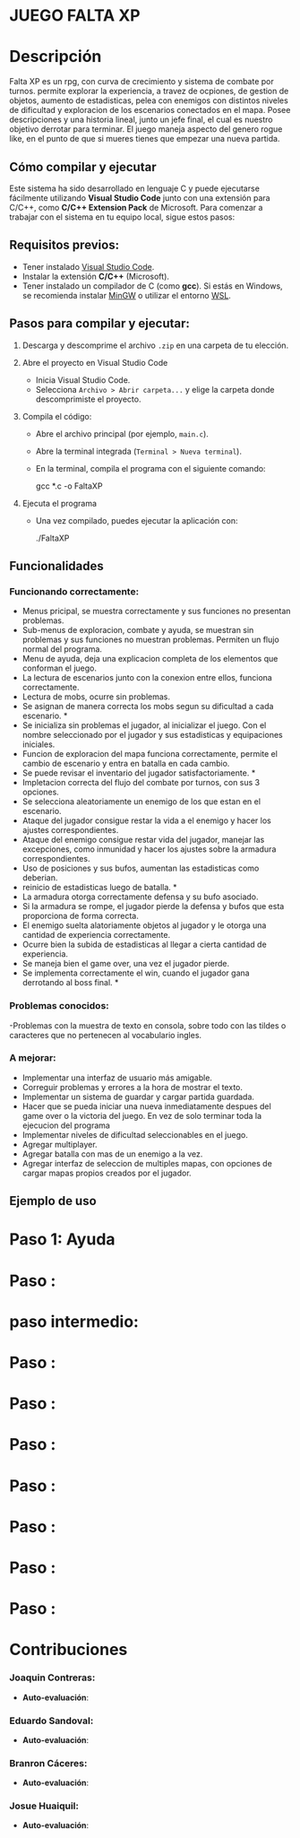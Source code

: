 # JUEGO FALTA XP

# Descripción

Falta XP es un rpg, con curva de crecimiento y sistema de combate por turnos. permite explorar la experiencia, a travez de ocpiones, de gestion de objetos, aumento de estadisticas, pelea con enemigos con distintos niveles de dificultad y exploracion de los escenarios conectados en el mapa. Posee descripciones y una historia lineal, junto un jefe final, el cual es nuestro objetivo derrotar para terminar. El juego maneja aspecto del genero rogue like, en el punto de que si mueres tienes que empezar una nueva partida. 


## Cómo compilar y ejecutar

Este sistema ha sido desarrollado en lenguaje C y puede ejecutarse fácilmente utilizando **Visual Studio Code** junto con una extensión para C/C++, como **C/C++ Extension Pack** de Microsoft. Para comenzar a trabajar con el sistema en tu equipo local, sigue estos pasos:

## Requisitos previos:

- Tener instalado [Visual Studio Code](https://code.visualstudio.com/).
- Instalar la extensión **C/C++** (Microsoft).
- Tener instalado un compilador de C (como **gcc**). Si estás en Windows, se recomienda instalar [MinGW](https://www.mingw-w64.org/) o utilizar el entorno [WSL](https://learn.microsoft.com/en-us/windows/wsl/).

## Pasos para compilar y ejecutar:

1) Descarga y descomprime el archivo `.zip` en una carpeta de tu elección.

2) Abre el proyecto en Visual Studio Code
    - Inicia Visual Studio Code.
    - Selecciona `Archivo > Abrir carpeta...` y elige la carpeta donde descomprimiste el proyecto.

3) Compila el código:
    - Abre el archivo principal (por ejemplo, `main.c`).
    - Abre la terminal integrada (`Terminal > Nueva terminal`).
    - En la terminal, compila el programa con el siguiente comando:
        
        gcc *.c -o FaltaXP
       
        
4) Ejecuta el programa
    - Una vez compilado, puedes ejecutar la aplicación con:
        
        ./FaltaXP
        

## Funcionalidades

### Funcionando correctamente:

- Menus pricipal, se muestra correctamente y sus funciones no presentan problemas.
- Sub-menus de exploracion, combate y ayuda, se muestran sin problemas y sus funciones no muestran problemas. Permiten un flujo normal del programa.
- Menu de ayuda, deja una explicacion completa de los elementos que conforman el juego.
- La lectura de escenarios junto con la conexion entre ellos, funciona correctamente.
- Lectura de mobs, ocurre sin problemas.
- Se asignan de manera correcta los mobs segun su dificultad a cada escenario. *
- Se inicializa sin problemas el jugador, al inicializar el juego. Con el nombre seleccionado por el jugador y sus estadisticas y equipaciones iniciales.
- Funcion de exploracion del mapa funciona correctamente, permite el cambio de escenario y entra en batalla en cada cambio.
- Se puede revisar el inventario del jugador satisfactoriamente. *
- Impletacion correcta del flujo del combate por turnos, con sus 3 opciones.
- Se selecciona aleatoriamente un enemigo de los que estan en el escenario.
- Ataque del jugador consigue restar la vida a el enemigo y hacer los ajustes correspondientes.
- Ataque del enemigo consigue restar vida del jugador, manejar las excepciones, como inmunidad y hacer los ajustes sobre la armadura correspondientes.
- Uso de posiciones y sus bufos, aumentan las estadisticas como deberian.
- reinicio de estadisticas luego de batalla. *
- La armadura otorga correctamente defensa y su bufo asociado.
- Si la armadura se rompe, el jugador pierde la defensa y bufos que esta proporciona de forma correcta.
- El enemigo suelta alatoriamente objetos al jugador y le otorga una cantidad de experiencia correctamente. 
- Ocurre bien la subida de estadisticas al llegar a cierta cantidad de experiencia. 
- Se maneja bien el game over, una vez el jugador pierde.
- Se implementa correctamente el win, cuando el jugador gana derrotando al boss final. * 

### Problemas conocidos:

-Problemas con la muestra de texto en consola, sobre todo con las tildes o caracteres que no pertenecen al vocabulario ingles.


### A mejorar:

- Implementar una interfaz de usuario más amigable.
- Correguir problemas y errores a la hora de mostrar el texto.
- Implementar un sistema de guardar y cargar partida guardada.
- Hacer que se pueda iniciar una nueva inmediatamente despues del game over o la victoria del juego. En vez de solo terminar toda la ejecucion del programa
- Implementar niveles de dificultad seleccionables en el juego.
- Agregar multiplayer.
- Agregar batalla con mas de un enemigo a la vez.
- Agregar interfaz de seleccion de multiples mapas, con opciones de cargar mapas propios creados por el jugador.

## Ejemplo de uso

# Paso 1: Ayuda

# Paso :
# paso intermedio:
# Paso :
# Paso :
# Paso :
# Paso :
# Paso :
# Paso :
# Paso :
# Contribuciones 

### Joaquin Contreras:

- **Auto-evaluación**: 

### Eduardo Sandoval:

- **Auto-evaluación**: 

### Branron Cáceres:

- **Auto-evaluación**: 

### Josue Huaiquil:

- **Auto-evaluación**: 

